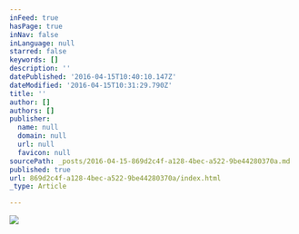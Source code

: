```yaml
---
inFeed: true
hasPage: true
inNav: false
inLanguage: null
starred: false
keywords: []
description: ''
datePublished: '2016-04-15T10:40:10.147Z'
dateModified: '2016-04-15T10:31:29.790Z'
title: ''
author: []
authors: []
publisher:
  name: null
  domain: null
  url: null
  favicon: null
sourcePath: _posts/2016-04-15-869d2c4f-a128-4bec-a522-9be44280370a.md
published: true
url: 869d2c4f-a128-4bec-a522-9be44280370a/index.html
_type: Article

---
```

![](https://the-grid-user-content.s3-us-west-2.amazonaws.com/3fc0d245-ac8d-4571-bd60-0d46033e94ab.jpg)
